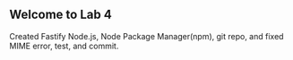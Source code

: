## Welcome to Lab 4

Created Fastify Node.js, Node Package Manager(npm), git repo, and fixed MIME error, test, and commit.
